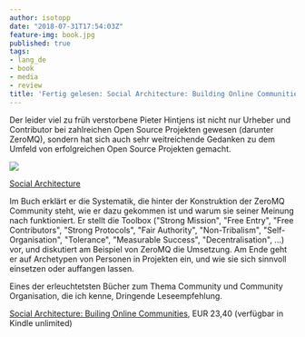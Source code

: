 ```yaml
---
author: isotopp
date: "2018-07-31T17:54:03Z"
feature-img: book.jpg
published: true
tags:
- lang_de
- book
- media
- review
title: 'Fertig gelesen: Social Architecture: Building Online Communities'
---
```

Der leider viel zu früh verstorbene Pieter Hintjens ist nicht nur Urheber und Contributor bei zahlreichen Open Source Projekten gewesen (darunter ZeroMQ), sondern hat sich auch sehr weitreichende Gedanken zu dem Umfeld von erfolgreichen Open Source Projekten gemacht.

[![](https://blog.koehntopp.info/uploads/2017/07/social-architecture.jpg)](https://www.amazon.de/Social-Architecture-Building-line-Communities-ebook/dp/B01F8I7Z7E)

[Social Architecture](https://www.amazon.de/Social-Architecture-Building-line-Communities-ebook/dp/B01F8I7Z7E)

Im Buch erklärt er die Systematik, die hinter der Konstruktion der ZeroMQ Community steht, wie er dazu gekommen ist und warum sie seiner Meinung nach funktioniert. Er stellt die Toolbox ("Strong Mission", "Free Entry", "Free Contributors", "Strong Protocols", "Fair Authority", "Non-Tribalism", "Self-Organisation", "Tolerance", "Measurable Success", "Decentralisation", ...) vor, und diskutiert am Beispiel von ZeroMQ die Umsetzung. Am Ende geht er auf Archetypen von Personen in Projekten ein, und wie sie sich sinnvoll einsetzen oder auffangen lassen.

Eines der erleuchtetsten Bücher zum Thema Community und Community Organisation, die ich kenne, Dringende Leseempfehlung.

[Social Architecture: Builing Online Communities](https://www.amazon.de/Social-Architecture-Building-line-Communities-ebook/dp/B01F8I7Z7E), EUR 23,40 (verfügbar in Kindle unlimited)
